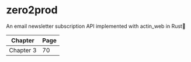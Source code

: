 # zero2prod

An email newsletter subscription API implemented with actin_web in Rust🦀

| Chapter   | Page |
| --------- | ---- |
| Chapter 3 | 70   |
